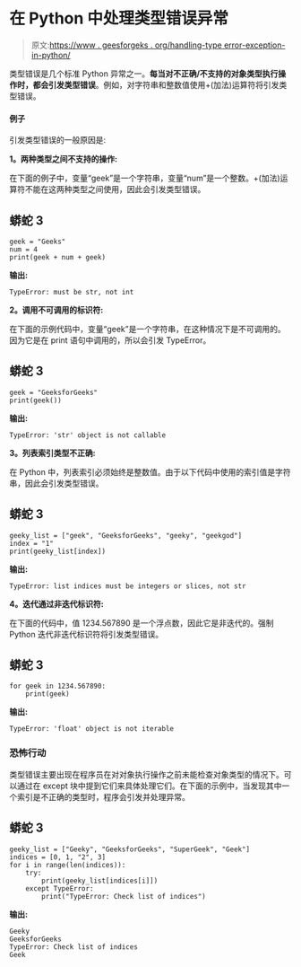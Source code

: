 # 在 Python 中处理类型错误异常

> 原文:[https://www . geesforgeks . org/handling-type error-exception-in-python/](https://www.geeksforgeeks.org/handling-typeerror-exception-in-python/)

类型错误是几个标准 Python 异常之一。**每当对不正确/不支持的对象类型执行操作时，都会引发类型错误**。例如，对字符串和整数值使用+(加法)运算符将引发类型错误。

#### 例子

引发类型错误的一般原因是:

**1。两种类型之间不支持的操作:**

在下面的例子中，变量“geek”是一个字符串，变量“num”是一个整数。+(加法)运算符不能在这两种类型之间使用，因此会引发类型错误。

## 蟒蛇 3

```
geek = "Geeks"
num = 4
print(geek + num + geek)
```

**输出:**

```
TypeError: must be str, not int

```

**2。调用不可调用的标识符:**

在下面的示例代码中，变量“geek”是一个字符串，在这种情况下是不可调用的。因为它是在 print 语句中调用的，所以会引发 TypeError。

## 蟒蛇 3

```
geek = "GeeksforGeeks"
print(geek())
```

**输出:**

```
TypeError: 'str' object is not callable

```

**3。列表索引类型不正确:**

在 Python 中，列表索引必须始终是整数值。由于以下代码中使用的索引值是字符串，因此会引发类型错误。

## 蟒蛇 3

```
geeky_list = ["geek", "GeeksforGeeks", "geeky", "geekgod"]
index = "1"
print(geeky_list[index])
```

**输出:**

```
TypeError: list indices must be integers or slices, not str

```

**4。迭代通过非迭代标识符:**

在下面的代码中，值 1234.567890 是一个浮点数，因此它是非迭代的。强制 Python 迭代非迭代标识符将引发类型错误。

## 蟒蛇 3

```
for geek in 1234.567890:
    print(geek)
```

**输出:**

```
TypeError: 'float' object is not iterable

```

### 恐怖行动

类型错误主要出现在程序员在对对象执行操作之前未能检查对象类型的情况下。可以通过在 except 块中提到它们来具体处理它们。在下面的示例中，当发现其中一个索引是不正确的类型时，程序会引发并处理异常。

## 蟒蛇 3

```
geeky_list = ["Geeky", "GeeksforGeeks", "SuperGeek", "Geek"]
indices = [0, 1, "2", 3]
for i in range(len(indices)):
    try:
        print(geeky_list[indices[i]])
    except TypeError:
        print("TypeError: Check list of indices")
```

**输出:**

```
Geeky
GeeksforGeeks
TypeError: Check list of indices
Geek

```